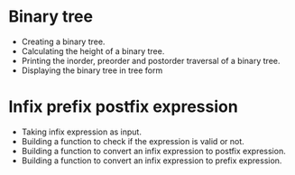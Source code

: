 # Binary tree
- Creating a binary tree.
- Calculating the height of a binary tree.
- Printing the inorder, preorder and postorder traversal of a binary tree.
- Displaying the binary tree in tree form

# Infix prefix postfix expression
- Taking infix expression as input.
- Building a function to check if the expression is valid or not.
- Building a function to convert an infix expression to postfix expression.
- Building a function to convert an infix expression to prefix expression.
